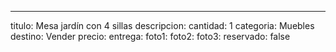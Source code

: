 ---
titulo: Mesa jardín con 4 sillas
descripcion: 
cantidad: 1
categoria: Muebles
destino: Vender
precio: 
entrega: 
foto1: 
foto2: 
foto3: 
reservado: false
